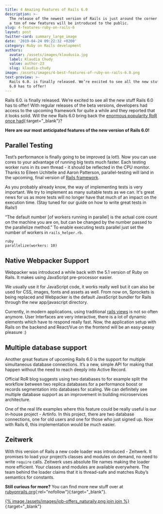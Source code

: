 ```yaml
---
title: 4 Amazing Features of Rails 6.0
description: >-
  The release of the newest version of Rails is just around the corner. With it,
  a ton of new features will be introduced to the public.
slug: 4-features-ruby-on-rails-6
layout: post
twitter-card: summary_large_image
date: '2019-04-24 09:22:32 +0200'
category: Ruby on Rails development
authors:
  avatar: /assets/images/klaudusia.jpg
  label: Klaudia Chudy
  value: author-23
  slug: klaudia-chudy
image: /assets/images/4-best-features-of-ruby-on-rails-6.0.png
text-preview: >-
  Rails 6.0. is finally released. We’re excited to see all the new stuff Rails
  6.0 has to offer!
---
```

Rails 6.0. is finally released. We’re excited to see all the new stuff Rails 6.0 has to offer! With regular releases of the beta versions, developers had access to the upcoming framework for quite a while and they reported that it looks solid. Will the new Rails 6.0 bring back the [enormous popularity RoR once had](https://naturaily.com/blog/who-gives-f-about-rails){:target="_blank"}?

**Here are our most anticipated features of the new version of Rails 6.0!**

## Parallel Testing

Test’s performance is finally going to be improved (a lot!). Now you can use cores to your advantage of running big tests much faster. Each testing worker runs in its own thread - it should be reflected in the CPU monitor. Thanks to Eileen Uchitelle and Aaron Patterson, parallel-testing will land in the upcoming, final version of [Rails framework](https://naturaily.com/blog/8-frameworks-ruby-not-rails).

As you probably already know, the way of implementing tests is very important. We try to implement as many suitable tests as we can. It's great news for us as more tests will no longer have that much of an impact on the execution time. (Stay tuned for our guide on how to write great tests in Rails!)

“The default number [of workers running  in parallel] is the actual core count on the machine you are on, but can be changed by the number passed to the parallelize method.” To enable executing tests parallel just set the number of workers in `rails_helper.rb`.

```ruby
parallelize(workers: 10)
```

## Native Webpacker Support

Webpacker was introduced a while back with the 5.1 version of Ruby on Rails. It makes using JavaScript pre-processor easier.

We usually use it for JavaScript code, it works really well but it can also be used for CSS, images, fonts and assets as well. From now on, Sprockets is being replaced and Webpacker is the default JavaScript bundler for Rails through the new app/javascript directory.

Currently, in modern applications, using traditional [rails views](https://naturaily.com/blog/ruby-on-rails-trailblazer-cells) is not so often anymore. User Interfaces are very interactive, there is a lot of dynamic elements which have to respond really fast. Now, the application setup with Rails on the backend and React/Vue on the frontend will be an easy-peasy pleasure :)

## Multiple database support

Another great feature of upcoming Rails 6.0 is the support for multiple simultaneous database connections. It’s a new, simple API for making that happen without the need to reach deeply into Active Record.

Official RoR blog suggests using two databases to for example split the workflow between two replica databases for a performance boost or records segmentation into databases for scaling. We can definitely see multiple database support as an improvement in building microservices architecture.

One of the real life examples where this feature could be really useful is our in-house project - Artinfo. In this project, there are two database connections, one for old users and one for those who just signed up. Now with Rails 6, this implementation would be much easier.



## Zeitwerk

With this version of Rails a new code loader was introduced - Zeitwerk. It promises to load your project’s classes and modules on demand, no need to write `require` calls. Zeitwerk uses absolute file names making the loader more efficient. Your classes and modules are available everywhere. The team behind the loader claims that it is thread-safe and matches Ruby’s semantics for constants.


**Still curious for more?** You can find more new stuff over at [rubyonrails.org](https://weblog.rubyonrails.org/2019/8/15/Rails-6-0-final-release){:rel="nofollow"}{:target="_blank"}.

[{% image /assets/images/job-offers_naturaily.png join join %}](https://naturaily.com/careers){:target="_blank"}
